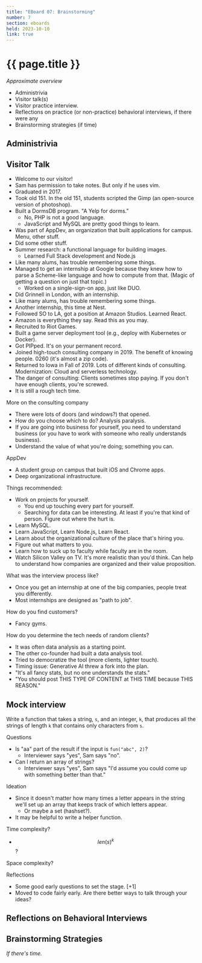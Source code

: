 ```yaml
---
title: "EBoard 07: Brainstorming"
number: 7
section: eboards
held: 2023-10-10
link: true
---
```

# {{ page.title }}

_Approximate overview_

* Administrivia
* Visitor talk(s) 
* Visitor practice interview.
* Reflections on practice (or non-practice) behavioral interviews, 
  if there were any
* Brainstorming strategies (if time)

Administrivia
-------------

Visitor Talk
------------

* Welcome to our visitor!
* Sam has permission to take notes.  But only if he uses vim.
* Graduated in 2017.
* Took old 151.  In the old 151, students scripted the Gimp (an open-source
  version of photoshop).
* Built a DormsDB program.  "A Yelp for dorms."
    * No, PHP is not a good language.
    * JavaScript and MySQL are pretty good things to learn.
* Was part of AppDev, an organization that built applications for campus.
  Menu, other stuff.
* Did some other stuff. 
* Summer research: a functional language for building images.
    * Learned Full Stack development and Node.js
* Like many alums, has trouble remembering some things.
* Managed to get an internship at Google because they knew how to parse
  a Scheme-like language and how to compute from that.  (Magic of getting
  a question on just that topic.)
    * Worked on a single-sign-on app, just like DUO.
* Did Grinnell in London, with an internship.
* Like many alums, has trouble remembering some things.
* Another internship, this time at Nest.
* Followed SO to LA, got a position at Amazon Studios.  Learned React.
* Amazon is everything they say.  Read this as you may.
* Recruited to Riot Games.
* Built a game server deployment tool (e.g., deploy with Kubernetes
  or Docker).
* Got PIPped.  It's on your permanent record.
* Joined high-touch consulting company in 2019.  The benefit of knowing
  people. 0260 (it's almost a zip code).
* Returned to Iowa in Fall of 2019.  Lots of different kinds of consulting.
  Modernization: Cloud and serverless technology.
* The danger of consulting: Clients sometimes stop paying.  If you don't
  have enough clients, you're screwed.
* It is still a rough tech time.

More on the consulting company

* There were lots of doors (and windows?) that opened.
* How do you choose which to do?  Analysis paralysis.
* If you are going into business for yourself, you need to understand
  business (or you have to work with someone who really understands
  business).
* Understand the value of what you're doing; something you can.

AppDev

* A student group on campus that built iOS and Chrome apps.
* Deep organizational infrastructure.

Things recommended:

* Work on projects for yourself.
    * You end up touching every part for yourself.
    * Searching for data can be interesting.  At least if you're
      that kind of person.  Figure out where the hurt is.
* Learn MySQL.
* Learn JavaScript, Learn Node.js, Learn React.
* Learn about the organizational culture of the place that's hiring you.
* Figure out what matters to you.
* Learn how to suck up to faculty while faculty are in the room.
* Watch Silicon Valley on TV.  It's more realistic than you'd think.
  Can help to understand how companies are organized and their
  value proposition.

What was the interview process like?

* Once you get an internship at one of the big companies, people treat you 
  differently.
* Most internships are designed as "path to job".

How do you find customers?

* Fancy gyms.

How do you determine the tech needs of random clients?

* It was often data analysis as a starting point.
* The other co-founder had built a data analysis tool.
* Tried to democratize the tool (more clients, lighter touch).
* Timing issue: Generative AI threw a fork into the plan.
* "It's all fancy stats, but no one understands the stats."
* "You should post THIS TYPE OF CONTENT at THIS TIME because THIS REASON."

Mock interview
--------------

Write a function that takes a string, `s`, and an integer, `k`, that produces
all the strings of length `k` that contains only characters from `s`.

Questions

* Is "aa" part of the result if the input is `fun("abc", 2)`?
    * Interviewer says "yes", Sam says "no".
* Can I return an array of strings?
    * Interviewer says "yes", Sam says "I'd assume you could come up with
      something better than that."

Ideation

* Since it doesn't matter how many times a letter appears in the string
  we'll set up an array that keeps track of which letters appear.  
    * Or maybe a set (hashset?).
* It may be helpful to write a helper function.

Time complexity?

* $$len(s)^k$$?

Space complexity?

Reflections

* Some good early questions to set the stage. [+1]
* Moved to code fairly early.  Are there better ways to talk through your
  ideas?

Reflections on Behavioral Interviews
------------------------------------

Brainstorming Strategies
------------------------

_If there's time._
